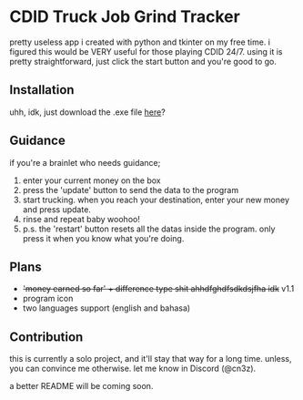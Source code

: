 # CDID Truck Job Grind Tracker
pretty useless app i created with python and tkinter on my free time. i figured this would be VERY useful for those playing CDID 24/7.
using it is pretty straightforward, just click the start button and you're good to go.

## Installation
uhh, idk, just download the .exe file [here](https://github.com/Kevinistic/cdidtjgt/releases/tag/v1.1)?

## Guidance
if you're a brainlet who needs guidance;

1. enter your current money on the box
2. press the 'update' button to send the data to the program
3. start trucking. when you reach your destination, enter your new money and press update.
4. rinse and repeat baby woohoo!
5. p.s. the 'restart' button resets all the datas inside the program. only press it when you know what you're doing.

## Plans
- ~~'money earned so far' + difference type shit ahhdfghdfsdkdsjfha idk~~ v1.1
- program icon
- two languages support (english and bahasa)

## Contribution
this is currently a solo project, and it'll stay that way for a long time. unless, you can convince me otherwise. let me know in Discord (@cn3z).

a better README will be coming soon.
